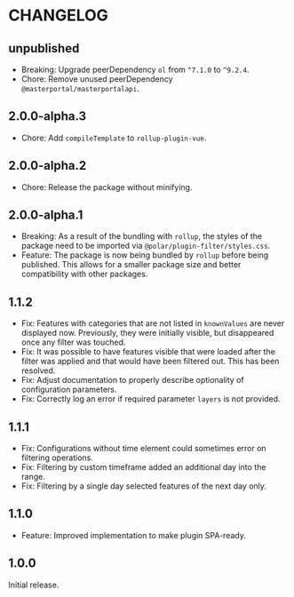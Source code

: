 # CHANGELOG

## unpublished

- Breaking: Upgrade peerDependency `ol` from `^7.1.0` to `^9.2.4`.
- Chore: Remove unused peerDependency `@masterportal/masterportalapi`.

## 2.0.0-alpha.3

- Chore: Add `compileTemplate` to `rollup-plugin-vue`.

## 2.0.0-alpha.2

- Chore: Release the package without minifying.

## 2.0.0-alpha.1

- Breaking: As a result of the bundling with `rollup`, the styles of the package need to be imported via `@polar/plugin-filter/styles.css`.
- Feature: The package is now being bundled by `rollup` before being published. This allows for a smaller package size and better compatibility with other packages.

## 1.1.2

- Fix: Features with categories that are not listed in `knownValues` are never displayed now. Previously, they were initially visible, but disappeared once any filter was touched.
- Fix: It was possible to have features visible that were loaded after the filter was applied and that would have been filtered out. This has been resolved.
- Fix: Adjust documentation to properly describe optionality of configuration parameters.
- Fix: Correctly log an error if required parameter `layers` is not provided.

## 1.1.1

- Fix: Configurations without time element could sometimes error on filtering operations.
- Fix: Filtering by custom timeframe added an additional day into the range.
- Fix: Filtering by a single day selected features of the next day only.

## 1.1.0

- Feature: Improved implementation to make plugin SPA-ready.

## 1.0.0

Initial release.
